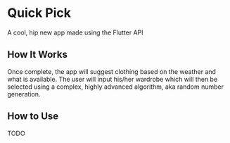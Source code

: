 # Quick Pick
A cool, hip new app made using the Flutter API

## How It Works
Once complete, the app will suggest clothing based on the weather and what is available. The user will input his/her wardrobe which will then be selected using a complex, highly advanced algorithm, aka random number generation.

## How to Use
TODO
